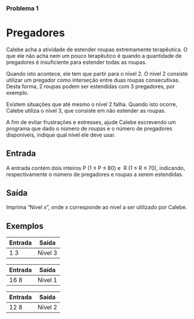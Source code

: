 ### Problema 1

# Pregadores

Calebe acha a atividade de estender roupas extremamente terapêutica. O que ele não acha nem um pouco terapêutico é quando a quantidade de pregadores é insuficiente para estender todas as roupas. 

Quando isto acontece, ele tem que partir para o nível 2. O nível 2 consiste utilizar um pregador como interseção entre duas roupas consecutivas. Desta forma, 2 roupas podem ser estendidas com 3 pregadores, por exemplo. 

Existem situações que até mesmo o nível 2 falha. Quando isto ocorre, Calebe utiliza o nível 3, que consiste em não estender as roupas.  

A fim de evitar frustrações e estresses, ajude Calebe escrevendo um programa que dado o número de roupas e o número de pregadores disponíveis, indique qual nível ele deve usar. 

## Entrada

A entrada contém dois inteiros​ ​P (1 ≤ ​P ≤ 80) e ​ ​R (1 ≤ ​R ≤ 70), indicando, respectivamente o número de pregadores e roupas a serem estendidas. 

## Saída

Imprima “Nivel x”, onde x corresponde ao nível a ser utilizado por Calebe.

## Exemplos

| Entrada | Saída |
|---------|-------|
| 1 3 | Nivel 3 |

| Entrada | Saída |
|---------|-------|
| 16 8 | Nivel 1 |

| Entrada | Saída |
|---------|-------|
| 12 8 | Nivel 2 |
